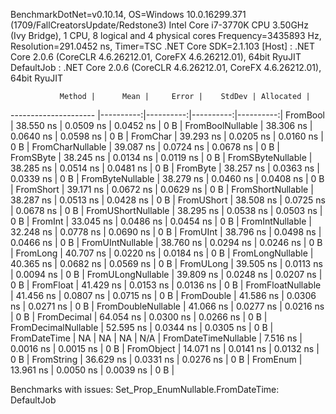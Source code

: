 
BenchmarkDotNet=v0.10.14, OS=Windows 10.0.16299.371 (1709/FallCreatorsUpdate/Redstone3)
Intel Core i7-3770K CPU 3.50GHz (Ivy Bridge), 1 CPU, 8 logical and 4 physical cores
Frequency=3435893 Hz, Resolution=291.0452 ns, Timer=TSC
.NET Core SDK=2.1.103
  [Host]     : .NET Core 2.0.6 (CoreCLR 4.6.26212.01, CoreFX 4.6.26212.01), 64bit RyuJIT
  DefaultJob : .NET Core 2.0.6 (CoreCLR 4.6.26212.01, CoreFX 4.6.26212.01), 64bit RyuJIT


               Method |      Mean |     Error |    StdDev | Allocated |
--------------------- |----------:|----------:|----------:|----------:|
             FromBool | 38.550 ns | 0.0509 ns | 0.0452 ns |       0 B |
     FromBoolNullable | 38.306 ns | 0.0640 ns | 0.0598 ns |       0 B |
             FromChar | 39.293 ns | 0.0205 ns | 0.0160 ns |       0 B |
     FromCharNullable | 39.087 ns | 0.0724 ns | 0.0678 ns |       0 B |
            FromSByte | 38.245 ns | 0.0134 ns | 0.0119 ns |       0 B |
    FromSByteNullable | 38.285 ns | 0.0514 ns | 0.0481 ns |       0 B |
             FromByte | 38.257 ns | 0.0363 ns | 0.0339 ns |       0 B |
     FromByteNullable | 38.279 ns | 0.0460 ns | 0.0408 ns |       0 B |
            FromShort | 39.171 ns | 0.0672 ns | 0.0629 ns |       0 B |
    FromShortNullable | 38.287 ns | 0.0513 ns | 0.0428 ns |       0 B |
           FromUShort | 38.508 ns | 0.0725 ns | 0.0678 ns |       0 B |
   FromUShortNullable | 38.295 ns | 0.0538 ns | 0.0503 ns |       0 B |
              FromInt | 33.045 ns | 0.0486 ns | 0.0454 ns |       0 B |
      FromIntNullable | 32.248 ns | 0.0778 ns | 0.0690 ns |       0 B |
             FromUInt | 38.796 ns | 0.0498 ns | 0.0466 ns |       0 B |
     FromUIntNullable | 38.760 ns | 0.0294 ns | 0.0246 ns |       0 B |
             FromLong | 40.707 ns | 0.0220 ns | 0.0184 ns |       0 B |
     FromLongNullable | 40.365 ns | 0.0682 ns | 0.0569 ns |       0 B |
            FromULong | 39.505 ns | 0.0113 ns | 0.0094 ns |       0 B |
    FromULongNullable | 39.809 ns | 0.0248 ns | 0.0207 ns |       0 B |
            FromFloat | 41.429 ns | 0.0153 ns | 0.0136 ns |       0 B |
    FromFloatNullable | 41.456 ns | 0.0807 ns | 0.0715 ns |       0 B |
           FromDouble | 41.586 ns | 0.0306 ns | 0.0271 ns |       0 B |
   FromDoubleNullable | 41.066 ns | 0.0277 ns | 0.0216 ns |       0 B |
          FromDecimal | 64.054 ns | 0.0300 ns | 0.0266 ns |       0 B |
  FromDecimalNullable | 52.595 ns | 0.0344 ns | 0.0305 ns |       0 B |
         FromDateTime |        NA |        NA |        NA |       N/A |
 FromDateTimeNullable |  7.516 ns | 0.0016 ns | 0.0015 ns |       0 B |
           FromObject | 14.071 ns | 0.0141 ns | 0.0132 ns |       0 B |
           FromString | 36.629 ns | 0.0331 ns | 0.0276 ns |       0 B |
             FromEnum | 13.961 ns | 0.0050 ns | 0.0039 ns |       0 B |

Benchmarks with issues:
  Set_Prop_EnumNullable.FromDateTime: DefaultJob
